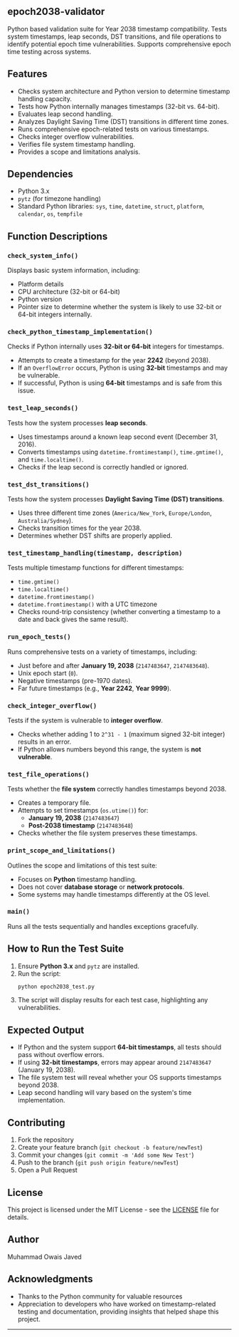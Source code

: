 ## epoch2038-validator
Python based validation suite for Year 2038 timestamp compatibility. Tests system timestamps, leap seconds, DST transitions, and file operations to identify potential epoch time vulnerabilities. Supports comprehensive epoch time testing across systems.

## Features
- Checks system architecture and Python version to determine timestamp handling capacity.
- Tests how Python internally manages timestamps (32-bit vs. 64-bit).
- Evaluates leap second handling.
- Analyzes Daylight Saving Time (DST) transitions in different time zones.
- Runs comprehensive epoch-related tests on various timestamps.
- Checks integer overflow vulnerabilities.
- Verifies file system timestamp handling.
- Provides a scope and limitations analysis.

## Dependencies
- Python 3.x
- `pytz` (for timezone handling)
- Standard Python libraries: `sys`, `time`, `datetime`, `struct`, `platform`, `calendar`, `os`, `tempfile`

## Function Descriptions

### `check_system_info()`
Displays basic system information, including:
- Platform details
- CPU architecture (32-bit or 64-bit)
- Python version
- Pointer size to determine whether the system is likely to use 32-bit or 64-bit integers internally.

### `check_python_timestamp_implementation()`
Checks if Python internally uses **32-bit or 64-bit** integers for timestamps.
- Attempts to create a timestamp for the year **2242** (beyond 2038).
- If an `OverflowError` occurs, Python is using **32-bit** timestamps and may be vulnerable.
- If successful, Python is using **64-bit** timestamps and is safe from this issue.

### `test_leap_seconds()`
Tests how the system processes **leap seconds**.
- Uses timestamps around a known leap second event (December 31, 2016).
- Converts timestamps using `datetime.fromtimestamp()`, `time.gmtime()`, and `time.localtime()`.
- Checks if the leap second is correctly handled or ignored.

### `test_dst_transitions()`
Tests how the system processes **Daylight Saving Time (DST) transitions**.
- Uses three different time zones (`America/New_York`, `Europe/London`, `Australia/Sydney`).
- Checks transition times for the year 2038.
- Determines whether DST shifts are properly applied.

### `test_timestamp_handling(timestamp, description)`
Tests multiple timestamp functions for different timestamps:
- `time.gmtime()`
- `time.localtime()`
- `datetime.fromtimestamp()`
- `datetime.fromtimestamp()` with a UTC timezone
- Checks round-trip consistency (whether converting a timestamp to a date and back gives the same result).

### `run_epoch_tests()`
Runs comprehensive tests on a variety of timestamps, including:
- Just before and after **January 19, 2038** (`2147483647`, `2147483648`).
- Unix epoch start (`0`).
- Negative timestamps (pre-1970 dates).
- Far future timestamps (e.g., **Year 2242**, **Year 9999**).

### `check_integer_overflow()`
Tests if the system is vulnerable to **integer overflow**.
- Checks whether adding 1 to `2^31 - 1` (maximum signed 32-bit integer) results in an error.
- If Python allows numbers beyond this range, the system is **not vulnerable**.

### `test_file_operations()`
Tests whether the **file system** correctly handles timestamps beyond 2038.
- Creates a temporary file.
- Attempts to set timestamps (`os.utime()`) for:
  - **January 19, 2038** (`2147483647`)
  - **Post-2038 timestamp** (`2147483648`)
- Checks whether the file system preserves these timestamps.

### `print_scope_and_limitations()`
Outlines the scope and limitations of this test suite:
- Focuses on **Python** timestamp handling.
- Does not cover **database storage** or **network protocols**.
- Some systems may handle timestamps differently at the OS level.

### `main()`
Runs all the tests sequentially and handles exceptions gracefully.

## How to Run the Test Suite
1. Ensure **Python 3.x** and `pytz` are installed.
2. Run the script:
   ```bash
   python epoch2038_test.py
   ```
3. The script will display results for each test case, highlighting any vulnerabilities.

## Expected Output
- If Python and the system support **64-bit timestamps**, all tests should pass without overflow errors.
- If using **32-bit timestamps**, errors may appear around `2147483647` (January 19, 2038).
- The file system test will reveal whether your OS supports timestamps beyond 2038.
- Leap second handling will vary based on the system's time implementation.

## Contributing

1. Fork the repository
2. Create your feature branch (`git checkout -b feature/newTest`)
3. Commit your changes (`git commit -m 'Add some New Test'`)
4. Push to the branch (`git push origin feature/newTest`)
5. Open a Pull Request

## License

This project is licensed under the MIT License - see the [LICENSE](LICENSE) file for details.

## Author 

Muhammad Owais Javed

## Acknowledgments

- Thanks to the Python community for valuable resources
- Appreciation to developers who have worked on timestamp-related testing and documentation, providing insights that helped shape this project.

---
